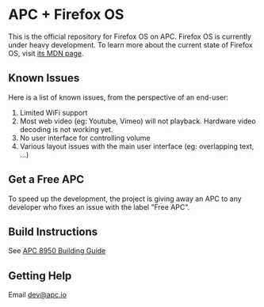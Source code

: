 APC + Firefox OS
==============

This is the official repository for Firefox OS on APC. Firefox OS is currently under heavy development. To learn more about the current state of Firefox OS, visit [its MDN page](https://developer.mozilla.org/en/docs/Mozilla/Firefox_OS).

## Known Issues
Here is a list of known issues, from the perspective of an end-user:

1. Limited WiFi support
1. Most web video (eg: Youtube, Vimeo) will not playback. Hardware video decoding is not working yet.
1. No user interface for controlling volume
1. Various layout issues with the main user interface (eg: overlapping text, ...)

## Get a Free APC
To speed up the development, the project is giving away an APC to any developer who fixes an issue with the label "Free APC".

## Build Instructions
See [APC 8950 Building Guide](#)

## Getting Help
Email [dev@apc.io](mailto:dev@apc.io)
